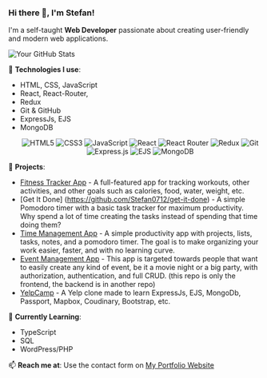 ### Hi there 👋, I'm Stefan!

I'm a self-taught **Web Developer** passionate about creating user-friendly and modern web applications.

![Your GitHub Stats](https://github-readme-stats.vercel.app/api?username=Stefan0712&show_icons=true&theme=radical)


🔧 **Technologies I use**:  
- HTML, CSS, JavaScript  
- React, React-Router,
- Redux  
- Git & GitHub
- ExpressJs, EJS
- MongoDB
  <p align="center">
  <img src="https://img.shields.io/badge/HTML5-333?style=flat&logo=html5&logoColor=E34F26" alt="HTML5" />
  <img src="https://img.shields.io/badge/CSS3-333?style=flat&logo=css3&logoColor=1572B6" alt="CSS3" />
  <img src="https://img.shields.io/badge/JavaScript-333?style=flat&logo=javascript&logoColor=F7DF1E" alt="JavaScript" />
  <img src="https://img.shields.io/badge/React-333?style=flat&logo=react&logoColor=61DAFB" alt="React" />
  <img src="https://img.shields.io/badge/React_Router-333?style=flat&logo=react-router&logoColor=CA4245" alt="React Router" />
  <img src="https://img.shields.io/badge/Redux-333?style=flat&logo=redux&logoColor=764ABC" alt="Redux" />
  <img src="https://img.shields.io/badge/Git-333?style=flat&logo=git&logoColor=F05032" alt="Git" />
  <img src="https://img.shields.io/badge/Express.js-333?style=flat&logo=express&logoColor=white" alt="Express.js" />
  <img src="https://img.shields.io/badge/EJS-333?style=flat&logo=ejs&logoColor=white" alt="EJS" />
  <img src="https://img.shields.io/badge/MongoDB-333?style=flat&logo=mongodb&logoColor=47A248" alt="MongoDB" />
</p>


🚀 **Projects**:  
- [Fitness Tracker App](https://github.com/Stefan0712/fitness-app) - A full-featured app for tracking workouts, other activities, and other goals such as calories, food, water, weight, etc.
- [Get It Done] (https://github.com/Stefan0712/get-it-done) - A simple Pomodoro timer with a basic task tracker for maximum productivity. Why spend a lot of time creating the tasks instead of spending that time doing them?
- [Time Management App](https://github.com/Stefan0712/simple-time-management) - A simple productivity app with projects, lists, tasks, notes, and a pomodoro timer. The goal is to make organizing your work easier, faster, and with no learning curve.
- [Event Management App](https://github.com/Stefan0712/event-management-app) - This app is targeted towards people that want to easily create any kind of event, be it a movie night or a big party, with authorization, authentication, and full CRUD. (this repo is only the frontend, the backend is in another repo)
- [YelpCamp](https://github.com/Stefan0712/YelpCamp) - A Yelp clone made to learn ExpressJs, EJS, MongoDb, Passport, Mapbox, Coudinary, Bootstrap, etc. 

🌱 **Currently Learning**:  
- TypeScript
- SQL
- WordPress/PHP

📫 **Reach me at**: Use the contact form on <a href="https://stefan0712.github.io/portfolio/#contact" target="_blank"> My Portfolio Website
